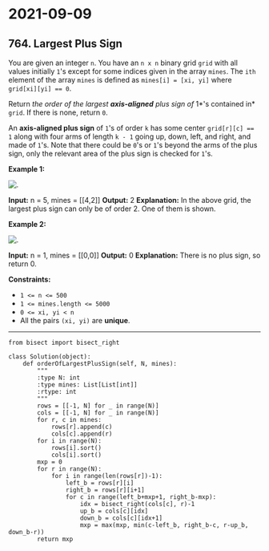 # 2021-09-09

## 764. Largest Plus Sign

You are given an integer `n`. You have an `n x n` binary grid `grid` with all values initially `1`'s except for some indices given in the array `mines`. The `ith` element of the array `mines` is defined as `mines[i] = [xi, yi]` where `grid[xi][yi] == 0`.

Return _the order of the largest **axis-aligned** plus sign of_ 1*'s contained in* `grid`. If there is none, return `0`.

An **axis-aligned plus sign** of `1`'s of order `k` has some center `grid[r][c] == 1` along with four arms of length `k - 1` going up, down, left, and right, and made of `1`'s. Note that there could be `0`'s or `1`'s beyond the arms of the plus sign, only the relevant area of the plus sign is checked for `1`'s.

**Example 1:**

![.](https://assets.leetcode.com/uploads/2021/06/13/plus1-grid.jpg)

**Input:** n = 5, mines = \[\[4,2\]\]
**Output:** 2
**Explanation:** In the above grid, the largest plus sign can only be of order 2. One of them is shown.

**Example 2:**

![.](https://assets.leetcode.com/uploads/2021/06/13/plus2-grid.jpg)

**Input:** n = 1, mines = \[\[0,0\]\]
**Output:** 0
**Explanation:** There is no plus sign, so return 0.

**Constraints:**

- `1 <= n <= 500`
- `1 <= mines.length <= 5000`
- `0 <= xi, yi < n`
- All the pairs `(xi, yi)` are **unique**.

---

```py3
from bisect import bisect_right

class Solution(object):
    def orderOfLargestPlusSign(self, N, mines):
        """
        :type N: int
        :type mines: List[List[int]]
        :rtype: int
        """
        rows = [[-1, N] for _ in range(N)]
        cols = [[-1, N] for _ in range(N)]
        for r, c in mines:
            rows[r].append(c)
            cols[c].append(r)
        for i in range(N):
            rows[i].sort()
            cols[i].sort()
        mxp = 0
        for r in range(N):
            for i in range(len(rows[r])-1):
                left_b = rows[r][i]
                right_b = rows[r][i+1]
                for c in range(left_b+mxp+1, right_b-mxp):
                    idx = bisect_right(cols[c], r)-1
                    up_b = cols[c][idx]
                    down_b = cols[c][idx+1]
                    mxp = max(mxp, min(c-left_b, right_b-c, r-up_b, down_b-r))
        return mxp
```
